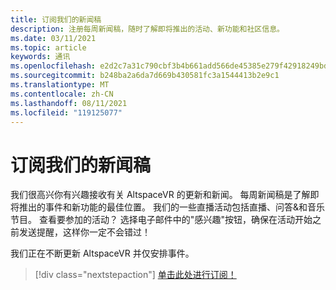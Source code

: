 ```yaml
---
title: 订阅我们的新闻稿
description: 注册每周新闻稿，随时了解即将推出的活动、新功能和社区信息。
ms.date: 03/11/2021
ms.topic: article
keywords: 通讯
ms.openlocfilehash: e2d2c7a31c790cbf3b4b661add566de45385e279f42918249bd6b20a203aeb94
ms.sourcegitcommit: b248ba2a6da7d669b430581fc3a1544413b2e9c1
ms.translationtype: MT
ms.contentlocale: zh-CN
ms.lasthandoff: 08/11/2021
ms.locfileid: "119125077"
---
```

# <a name="subscribing-to-our-newsletter"></a>订阅我们的新闻稿

我们很高兴你有兴趣接收有关 AltspaceVR 的更新和新闻。 每周新闻稿是了解即将推出的事件和新功能的最佳位置。 我们的一些直播活动包括直播、问答&和音乐节目。 查看要参加的活动？ 选择电子邮件中的"感兴趣"按钮，确保在活动开始之前发送提醒，这样你一定不会错过！

我们正在不断更新 AltspaceVR 并仅安排事件。 

> [!div class="nextstepaction"] 
> [单击此处进行订阅！](http://altvr.us7.list-manage.com/subscribe?u=ca3b0ab1f83e7c2123f094df6&id=519b6a1ca4)